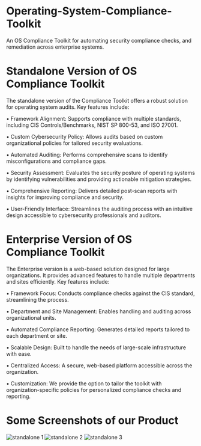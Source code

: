 # Operating-System-Compliance-Toolkit
An OS Compliance Toolkit for automating security compliance checks, and remediation across enterprise systems.

# Standalone Version of OS Compliance Toolkit
The standalone version of the Compliance Toolkit offers a robust solution for operating system audits.
Key features include:

• Framework Alignment: Supports compliance with multiple standards, including CIS Controls/Benchmarks, NIST SP 800-53, and ISO 27001.

• Custom Cybersecurity Policy: Allows audits based on custom organizational policies for tailored security evaluations.

• Automated Auditing: Performs comprehensive scans to identify misconfigurations and compliance gaps.

• Security Assessment: Evaluates the security posture of operating systems by identifying vulnerabilities and providing actionable mitigation strategies.

• Comprehensive Reporting: Delivers detailed post-scan reports with insights for improving compliance and security.

• User-Friendly Interface: Streamlines the auditing process with an intuitive design accessible to cybersecurity professionals and auditors.

# Enterprise Version of OS Compliance Toolkit
The Enterprise version is a web-based solution designed for large organizations. It provides advanced features to handle multiple departments and sites efficiently. 
Key features include:

• Framework Focus: Conducts compliance checks against the CIS standard, streamlining the process.

• Department and Site Management: Enables handling and auditing across organizational units.

• Automated Compliance Reporting: Generates detailed reports tailored to each department or site.

• Scalable Design: Built to handle the needs of large-scale infrastructure with ease.

• Centralized Access: A secure, web-based platform accessible across the organization.

• Customization: We provide the option to tailor the toolkit with organization-specific policies for personalized compliance checks and reporting.

# Some Screenshots of our Product

![standalone 1](https://github.com/user-attachments/assets/36ec6be9-2866-4cb7-b802-cd94cf93f6c9)
![standalone 2](https://github.com/user-attachments/assets/068db0aa-3427-4947-a7e5-2f585a840344)
![standalone 3](https://github.com/user-attachments/assets/10d9f28e-fe07-4d50-8bb7-6cdf73a244ca)
